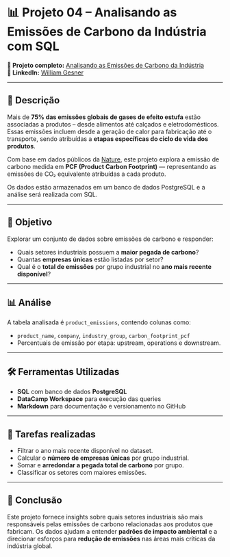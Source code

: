 # 📊 Projeto 04 – Analisando as Emissões de Carbono da Indústria com SQL

**🔗 Projeto completo:** [Analisando as Emissões de Carbono da Indústria](https://www.datacamp.com/datalab/w/d75d33c6-b838-4b79-b6b3-a01ebeb3a27e/edit)  
**👤 LinkedIn:** [William Gesner](https://www.linkedin.com/in/william-gesner/)

---

## 🧠 Descrição

Mais de **75% das emissões globais de gases de efeito estufa** estão associadas a produtos – desde alimentos até calçados e eletrodomésticos. Essas emissões incluem desde a geração de calor para fabricação até o transporte, sendo atribuídas a **etapas específicas do ciclo de vida dos produtos**.

Com base em dados públicos da [Nature](https://www.nature.com/articles/s41597-022-01178-9), este projeto explora a emissão de carbono medida em **PCF (Product Carbon Footprint)** — representando as emissões de CO₂ equivalente atribuídas a cada produto.  

Os dados estão armazenados em um banco de dados PostgreSQL e a análise será realizada com SQL.

---

## 🎯 Objetivo

Explorar um conjunto de dados sobre emissões de carbono e responder:

- Quais setores industriais possuem a **maior pegada de carbono**?
- Quantas **empresas únicas** estão listadas por setor?
- Qual é o **total de emissões** por grupo industrial no **ano mais recente disponível**?

---

## 📊 Análise

A tabela analisada é `product_emissions`, contendo colunas como:

- `product_name`, `company`, `industry_group`, `carbon_footprint_pcf`
- Percentuais de emissão por etapa: upstream, operations e downstream.

---

## 🛠️ Ferramentas Utilizadas

- **SQL** com banco de dados **PostgreSQL**
- **DataCamp Workspace** para execução das queries
- **Markdown** para documentação e versionamento no GitHub

---

## 🧩 Tarefas realizadas

- Filtrar o ano mais recente disponível no dataset.
- Calcular o **número de empresas únicas** por grupo industrial.
- Somar e **arredondar a pegada total de carbono** por grupo.
- Classificar os setores com maiores emissões.

---

## 📌 Conclusão

Este projeto fornece insights sobre quais setores industriais são mais responsáveis pelas emissões de carbono relacionadas aos produtos que fabricam. Os dados ajudam a entender **padrões de impacto ambiental** e a direcionar esforços para **redução de emissões** nas áreas mais críticas da indústria global.
